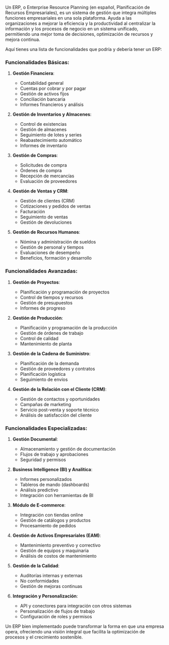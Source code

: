 Un ERP, o Enterprise Resource Planning (en español, Planificación de Recursos Empresariales), es un sistema de gestión que integra múltiples funciones empresariales en una sola plataforma. Ayuda a las organizaciones a mejorar la eficiencia y la productividad al centralizar la información y los procesos de negocio en un sistema unificado, permitiendo una mejor toma de decisiones, optimización de recursos y mejora continua.

Aquí tienes una lista de funcionalidades que podría y debería tener un ERP:

### Funcionalidades Básicas:
1. **Gestión Financiera**:
   - Contabilidad general
   - Cuentas por cobrar y por pagar
   - Gestión de activos fijos
   - Conciliación bancaria
   - Informes financieros y análisis

2. **Gestión de Inventarios y Almacenes**:
   - Control de existencias
   - Gestión de almacenes
   - Seguimiento de lotes y series
   - Reabastecimiento automático
   - Informes de inventario

3. **Gestión de Compras**:
   - Solicitudes de compra
   - Órdenes de compra
   - Recepción de mercancías
   - Evaluación de proveedores

4. **Gestión de Ventas y CRM**:
   - Gestión de clientes (CRM)
   - Cotizaciones y pedidos de ventas
   - Facturación
   - Seguimiento de ventas
   - Gestión de devoluciones

5. **Gestión de Recursos Humanos**:
   - Nómina y administración de sueldos
   - Gestión de personal y tiempos
   - Evaluaciones de desempeño
   - Beneficios, formación y desarrollo

### Funcionalidades Avanzadas:
1. **Gestión de Proyectos**:
   - Planificación y programación de proyectos
   - Control de tiempos y recursos
   - Gestión de presupuestos
   - Informes de progreso

2. **Gestión de Producción**:
   - Planificación y programación de la producción
   - Gestión de órdenes de trabajo
   - Control de calidad
   - Mantenimiento de planta

3. **Gestión de la Cadena de Suministro**:
   - Planificación de la demanda
   - Gestión de proveedores y contratos
   - Planificación logística
   - Seguimiento de envíos

4. **Gestión de la Relación con el Cliente (CRM)**:
   - Gestión de contactos y oportunidades
   - Campañas de marketing
   - Servicio post-venta y soporte técnico
   - Análisis de satisfacción del cliente

### Funcionalidades Especializadas:
1. **Gestión Documental**:
   - Almacenamiento y gestión de documentación
   - Flujos de trabajo y aprobaciones
   - Seguridad y permisos

2. **Business Intelligence (BI) y Analítica**:
   - Informes personalizados
   - Tableros de mando (dashboards)
   - Análisis predictivo
   - Integración con herramientas de BI

3. **Módulo de E-commerce**:
   - Integración con tiendas online
   - Gestión de catálogos y productos
   - Procesamiento de pedidos

4. **Gestión de Activos Empresariales (EAM)**:
   - Mantenimiento preventivo y correctivo
   - Gestión de equipos y maquinaria
   - Análisis de costos de mantenimiento

5. **Gestión de la Calidad**:
   - Auditorías internas y externas
   - No conformidades
   - Gestión de mejoras continuas

6. **Integración y Personalización**:
   - API y conectores para integración con otros sistemas
   - Personalización de flujos de trabajo
   - Configuración de roles y permisos

Un ERP bien implementado puede transformar la forma en que una empresa opera, ofreciendo una visión integral que facilita la optimización de procesos y el crecimiento sostenible.